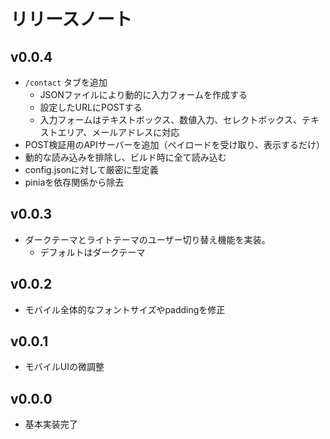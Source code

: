 # リリースノート

## v0.0.4

- `/contact` タブを追加
    - JSONファイルにより動的に入力フォームを作成する
    - 設定したURLにPOSTする
    - 入力フォームはテキストボックス、数値入力、セレクトボックス、テキストエリア、メールアドレスに対応
- POST検証用のAPIサーバーを追加（ペイロードを受け取り、表示するだけ）
- 動的な読み込みを排除し、ビルド時に全て読み込む
- config.jsonに対して厳密に型定義
- piniaを依存関係から除去

## v0.0.3

- ダークテーマとライトテーマのユーザー切り替え機能を実装。
    - デフォルトはダークテーマ

## v0.0.2

- モバイル全体的なフォントサイズやpaddingを修正

## v0.0.1

- モバイルUIの微調整

## v0.0.0

- 基本実装完了